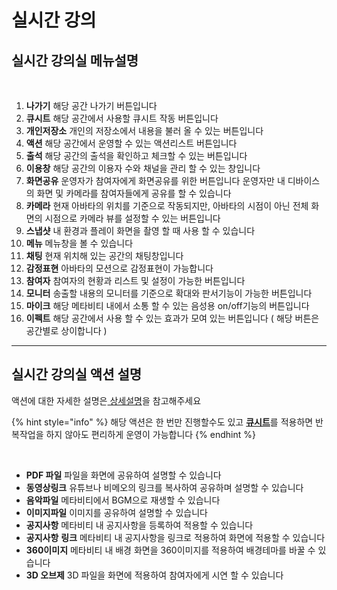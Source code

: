 # 실시간 강의

## 실시간 강의실 메뉴설명

<figure><img src="../../../../.gitbook/assets/메뉴얼용1.png" alt=""><figcaption></figcaption></figure>

1. **나가기** 해당 공간 나가기 버튼입니다
2. **큐시트** 해당 공간에서 사용할 큐시트 작동 버튼입니다&#x20;
3. **개인저장소** 개인의 저장소에서 내용을 불러 올 수 있는 버튼입니다&#x20;
4. **액션** 해당 공간에서 운영할 수 있는 액션리스트 버튼입니다
5. **출석** 해당 공간의 출석을 확인하고 체크할 수 있는 버튼입니다&#x20;
6. **이용창** 해당 공간의 이용자 수와 채널을 관리 할 수 있는 창입니다 &#x20;
7. **화면공유** 운영자가 참여자에게 화면공유를 위한 버튼입니다 운영자만 내 디바이스의 화면 및 카메라를 참여자들에게 공유를 할 수 있습니다&#x20;
8. **카메라** 현재 아바타의 위치를 기준으로 작동되지만, 아바타의 시점이 아닌 전체 화면의 시점으로 카메라 뷰를 설정할 수 있는 버튼입니다
9. **스냅샷** 내 환경과 플레이 화면을 촬영 할 때 사용 할 수 있습니다
10. **메뉴** 메뉴창을 볼 수 있습니다
11. **채팅** 현재 위치해 있는 공간의 채팅창입니다
12. **감정표현** 아바타의 모션으로 감정표현이 가능합니다
13. **참여자** 참여자의 현황과 리스트 및 설정이 가능한 버튼입니다&#x20;
14. **모니터** 송출할 내용의 모니터를 기준으로 확대와 판서기능이 가능한 버튼입니다&#x20;
15. **마이크** 해당 메타비티 내에서 소통 할 수 있는 음성용 on/off기능의 버튼입니다&#x20;
16. **이펙트** 해당 공간에서 사용 할 수 있는 효과가 모여 있는 버튼입니다  ( 해당 버튼은 공간별로 상이합니다 )



***

## 실시간 강의실 액션 설명

액션에 대한 자세한 설명은[ 상세설명](../../../undefined-5/undefined-1/#undefined-1)을 참고해주세요

{% hint style="info" %}
해당 액션은 한 번만 진행할수도 있고 [**큐시트**](../../../undefined-3.md#undefined-2)를 적용하면 반복작업을 하지 않아도 편리하게 운영이 가능합니다
{% endhint %}

<figure><img src="../../../../.gitbook/assets/스크린샷 2023-11-23 오후 2.07.13.png" alt=""><figcaption></figcaption></figure>

* **PDF 파일** 파일을 화면에 공유하여 설명할 수 있습니다&#x20;
* **동영상링크** 유튜브나 비메오의 링크를 복사하여 공유하며 설명할 수 있습니다 &#x20;
* **음악파일** 메타비티에서 BGM으로 재생할 수 있습니다
* **이미지파일** 이미지를 공유하여 설명할 수 있습니다&#x20;
* **공지사항** 메타비티 내 공지사항을 등록하여 적용할 수 있습니다&#x20;
* **공지사항** **링크** 메타비티 내 공지사항을 링크로 적용하여 화면에 적용할 수 있습니다&#x20;
* **360이미지** 메타비티 내 배경 화면을 360이미지를 적용하여 배경테마를 바꿀 수 있습니다&#x20;
* **3D 오브제** 3D 파일을 화면에 적용하여 참여자에게 시연 할 수 있습니다&#x20;

